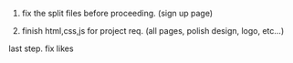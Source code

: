 1. fix the split files before proceeding. (sign up page)

2. finish html,css,js for project req. (all pages, polish design, logo, etc...)



last step. fix likes 